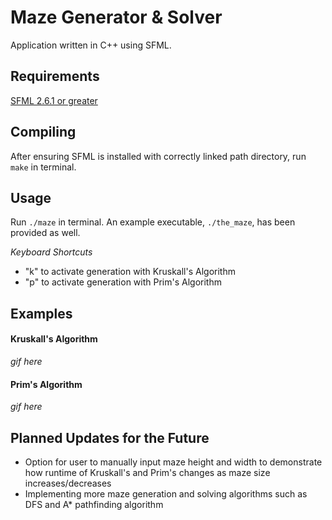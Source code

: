 Maze Generator & Solver
===================

Application written in C++ using SFML.

Requirements
---------

[SFML 2.6.1 or greater](https://www.sfml-dev.org/download.php)

Compiling
---------

After ensuring SFML is installed with correctly linked path directory, run `make` in terminal.

Usage
-----
Run `./maze` in terminal. An example executable, `./the_maze`, has been provided as well.

*Keyboard Shortcuts*
- "k" to activate generation with Kruskall's Algorithm
- "p" to activate generation with Prim's Algorithm

Examples
-----
#### Kruskall's Algorithm

*gif here*

#### Prim's Algorithm
*gif here*

Planned Updates for the Future
-----
- Option for user to manually input maze height and width to demonstrate how runtime of Kruskall's and Prim's changes as maze size increases/decreases
- Implementing more maze generation and solving algorithms such as DFS and A* pathfinding algorithm
